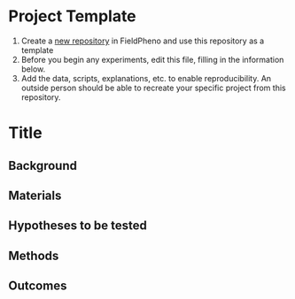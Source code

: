 # Project Template

1. Create a [new repository](https://github.com/organizations/FieldPheno/repositories/new) in FieldPheno and use this repository as a template
2. Before you begin any experiments, edit this file, filling in the information below.
3. Add the data, scripts, explanations, etc. to enable reproducibility. An outside person should be able to recreate your specific project from this repository.

# Title

## Background

## Materials

## Hypotheses to be tested

## Methods

## Outcomes
